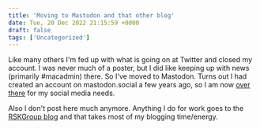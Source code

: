```yaml
---
title: 'Moving to Mastodon and that other blog'
date: Tue, 20 Dec 2022 21:15:59 +0000
draft: false
tags: ['Uncategorized']
---
```


Like many others I'm fed up with what is going on at Twitter and closed my account. I was never much of a poster, but I did like keeping up with news (primarily #macadmin) there. So I've moved to Mastodon. Turns out I had created an account on mastodon.social a few years ago, so I am now [over there](https://mastodon.social/@ehemmete) for my social media needs.

Also I don't post here much anymore. Anything I do for work goes to the [RSKGroup blog](https://www.rskgroup.org/blog/) and that takes most of my blogging time/energy.